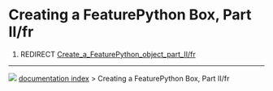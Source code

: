 # Creating a FeaturePython Box, Part II/fr
1.  REDIRECT [Create\_a\_FeaturePython\_object\_part\_II/fr](Create_a_FeaturePython_object_part_II/fr.md)



---
![](images/Right_arrow.png) [documentation index](../README.md) > Creating a FeaturePython Box, Part II/fr
